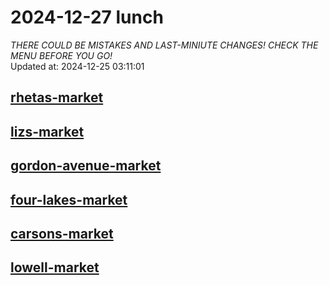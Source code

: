 # 2024-12-27 lunch  
*THERE COULD BE MISTAKES AND LAST-MINIUTE CHANGES! CHECK THE MENU BEFORE YOU GO!*  
Updated at: 2024-12-25 03:11:01  
## [rhetas-market](https://wisc-housingdining.nutrislice.com/menu/rhetas-market/lunch/2024-12-27)  
## [lizs-market](https://wisc-housingdining.nutrislice.com/menu/lizs-market/lunch/2024-12-27)  
## [gordon-avenue-market](https://wisc-housingdining.nutrislice.com/menu/gordon-avenue-market/lunch/2024-12-27)  
## [four-lakes-market](https://wisc-housingdining.nutrislice.com/menu/four-lakes-market/lunch/2024-12-27)  
## [carsons-market](https://wisc-housingdining.nutrislice.com/menu/carsons-market/lunch/2024-12-27)  
## [lowell-market](https://wisc-housingdining.nutrislice.com/menu/lowell-market/lunch/2024-12-27)  
  
